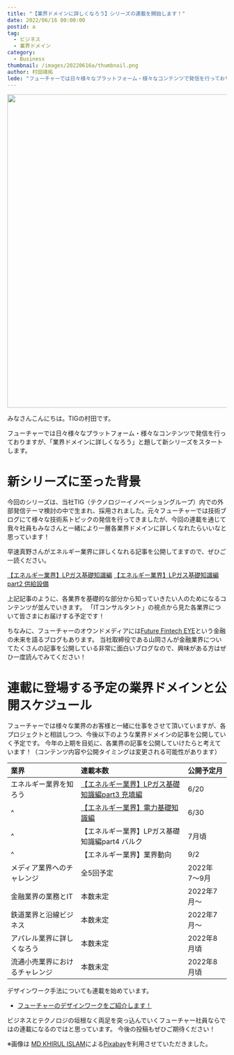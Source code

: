 ```yaml
---
title: "【業界ドメインに詳しくなろう】シリーズの連載を開始します！"
date: 2022/06/16 00:00:00
postid: a
tag:
  - ビジネス
  - 業界ドメイン
category:
  - Business
thumbnail: /images/20220616a/thumbnail.png
author: 村田靖拓
lede: "フューチャーでは日々様々なプラットフォーム・様々なコンテンツで発信を行っておりますが、「業界ドメインに詳しくなろう」と題して新シリーズをスタートさせたいと思います。今回のシリーズは、当社TIG（テクノロジーイノベーショングループ）内での外部発信テーマ検討の中で生まれ、採用されました。元々TIGでは技術ブログを筆頭に様々な技術系トピックの発信を行ってきましたが、今回の連載を通じて我々社員もみなさんと一緒により一層各業界ドメインに詳しくなれたらいいなと思っています！"
---
```

<img src="/images/20220616a/city-4679928_1280.png" alt="" width="1280" height="720">

みなさんこんにちは。TIGの村田です。

フューチャーでは日々様々なプラットフォーム・様々なコンテンツで発信を行っておりますが、「業界ドメインに詳しくなろう」と題して新シリーズをスタートします。

# 新シリーズに至った背景

今回のシリーズは、当社TIG（テクノロジーイノベーショングループ）内での外部発信テーマ検討の中で生まれ、採用されました。元々フューチャーでは技術ブログにて様々な技術系トピックの発信を行ってきましたが、今回の連載を通じて我々社員もみなさんと一緒により一層各業界ドメインに詳しくなれたらいいなと思っています！

早速真野さんがエネルギー業界に詳しくなれる記事を公開してますので、ぜひご一読ください。

[【エネルギー業界】LPガス基礎知識編](/articles/20220519a/)
[【エネルギー業界】LPガス基礎知識編part2 供給設備](/articles/20220530a/)

上記記事のように、各業界を基礎的な部分から知っていきたい人のためになるコンテンツが並んでいきます。
「ITコンサルタント」の視点から見た各業界について皆さまにお届けする予定です！

ちなみに、フューチャーのオウンドメディアには[Future Fintech EYE](https://future-fintech.github.io/)という金融の未来を語るブログもあります。
当社取締役である山岡さんが金融業界についてたくさんの記事を公開している非常に面白いブログなので、興味がある方はぜひ一度読んでみてください！

# 連載に登場する予定の業界ドメインと公開スケジュール

フューチャーでは様々な業界のお客様と一緒に仕事をさせて頂いていますが、各プロジェクトと相談しつつ、今後以下のような業界ドメインの記事を公開していく予定です。
今年の上期を目処に、各業界の記事を公開していけたらと考えています！（コンテンツ内容や公開タイミングは変更される可能性があります）

| 業界                        |  連載本数     | 公開予定月   |
|:----------------------------|:------------|:------------|
| エネルギー業界を知ろう         | [【エネルギー業界】LPガス基礎知識編part3 充填編 ](/articles/20220620a/) | 6/20  |
| ^                             | [【エネルギー業界】電力基礎知識編](/articles/20220630a/)        | 6/30             |
| ^                             | 【エネルギー業界】LPガス基礎知識編part4 バルク   | 7月頃             |
| ^                             | 【エネルギー業界】業界動向         | 9/2               |
| メディア業界へのチャレンジ     | 全5回予定　| 2022年7〜9月        |
| 金融業界の業務とIT            | 本数未定 | 2022年7月〜          |
| 鉄道業界と沿線ビジネス         | 本数未定 | 2022年7月〜          |
| アパレル業界に詳しくなろう      |  本数未定  | 2022年8月頃       |
| 流通小売業界におけるチャレンジ  | 本数未定  | 2022年8月頃    |

デザインワーク手法についても連載を始めています。

* [フューチャーのデザインワークをご紹介します！](/articles/20220706a/)


ビジネスとテクノロジの垣根なく両足を突っ込んでいくフューチャー社員ならではの連載になるのではと思っています。
今後の投稿もぜひご期待ください！


※画像は <a href="https://pixabay.com/ja/users/khirulislam898-12875647/?utm_source=link-attribution&amp;utm_medium=referral&amp;utm_campaign=image&amp;utm_content=4679928">MD KHIRUL ISLAM</a>による<a href="https://pixabay.com/ja/?utm_source=link-attribution&amp;utm_medium=referral&amp;utm_campaign=image&amp;utm_content=4679928">Pixabay</a>を利用させていただきました。

